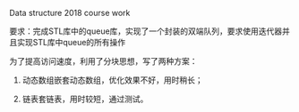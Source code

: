 
Data structure 2018 course work

要求：完成STL库中的queue库，实现了一个封装的双端队列，要求使用迭代器并且实现STL库中queue的所有操作

为了提高访问速度，利用了分块思想，写了两种方案：

1. 动态数组嵌套动态数组，优化效果不好，用时稍长；

2. 链表套链表，用时较短，通过测试。

